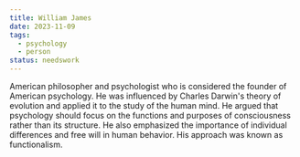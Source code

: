 ```yaml
---
title: William James
date: 2023-11-09
tags:
  - psychology
  - person
status: needswork
---
```

American philosopher and psychologist who is considered the founder of American psychology. He was influenced by Charles Darwin's theory of evolution and applied it to the study of the human mind. He argued that psychology should focus on the functions and purposes of consciousness rather than its structure. He also emphasized the importance of individual differences and free will in human behavior. His approach was known as functionalism.